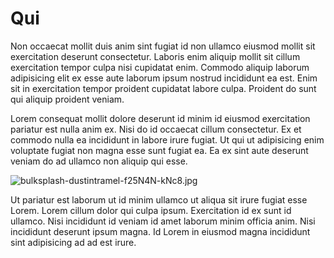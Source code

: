 # Qui

Non occaecat mollit duis anim sint fugiat id non ullamco eiusmod mollit sit exercitation deserunt consectetur. Laboris enim aliquip mollit sit cillum exercitation tempor culpa nisi cupidatat enim. Commodo aliquip laborum adipisicing elit ex esse aute laborum ipsum nostrud incididunt ea est. Enim sit in exercitation tempor proident cupidatat labore culpa. Proident do sunt qui aliquip proident veniam.

Lorem consequat mollit dolore deserunt id minim id eiusmod exercitation pariatur est nulla anim ex. Nisi do id occaecat cillum consectetur. Ex et commodo nulla ea incididunt in labore irure fugiat. Ut qui ut adipisicing enim voluptate fugiat non magna esse sunt fugiat ea. Ea ex sint aute deserunt veniam do ad ullamco non aliquip qui esse.

<img class="bordered" src="/_merged_assets/_static/images/bulksplash-dustintramel-f25N4N-kNc8.jpg" alt="bulksplash-dustintramel-f25N4N-kNc8.jpg" />

Ut pariatur est laborum ut id minim ullamco ut aliqua sit irure fugiat esse Lorem. Lorem cillum dolor qui culpa ipsum. Exercitation id ex sunt id ullamco. Nisi incididunt id veniam id amet laborum minim officia anim. Nisi incididunt deserunt ipsum magna. Id Lorem in eiusmod magna incididunt sint adipisicing ad ad est irure.